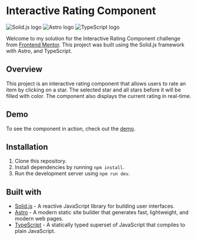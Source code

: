 # Interactive Rating Component

![Solid.js logo](https://solidjs.com/images/logo_dark.svg)
![Astro logo](https://astro.build/logo-light.svg)
![TypeScript logo](https://www.typescriptlang.org/assets/images/icons/apple-touch-icon-144x144.png)

Welcome to my solution for the Interactive Rating Component challenge from [Frontend Mentor](https://www.frontendmentor.io/challenges/interactive-rating-component-t0m8PIyY8). This project was built using the Solid.js framework with Astro, and TypeScript. 

## Overview

This project is an interactive rating component that allows users to rate an item by clicking on a star. The selected star and all stars before it will be filled with color. The component also displays the current rating in real-time.

## Demo

To see the component in action, check out the [demo](https://yourdemo.com).

## Installation

1. Clone this repository.
2. Install dependencies by running `npm install`.
3. Run the development server using `npm run dev`.

## Built with

- [Solid.js](https://solidjs.com/) - A reactive JavaScript library for building user interfaces.
- [Astro](https://astro.build/) - A modern static site builder that generates fast, lightweight, and modern web pages.
- [TypeScript](https://www.typescriptlang.org/) - A statically typed superset of JavaScript that compiles to plain JavaScript.


